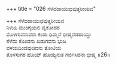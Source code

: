 +++
title = "026 ಸೆಳೆದಡಾಯುಧವುತ್ತರೀಯವ"

+++
ಸೆಳೆದಡಾಯುಧವುತ್ತರೀಯವ   
ನಿಳುಹಿ ಮುಂಗೈಯಲಿ ವೃಕೋದರ   
ಮೊಳಗುವನುವನು ಕಂಡು ಧಿಮ್ಮನೆ ಭೀಷ್ಮನಡಹಾಯ್ದು   
ಸೆಳೆದು ಕೊಂಡನು ಖಡುಗವನು ಭುಜ  
ವಳಯದಿಂದವುಚಿದನು ತೋಟಿಯ   
ತೊಳಸುಗರ ಹೊಯ್ ಹೊಯ್ಯೆನುತ ಗರ್ಜಿಸಿದನಾ ಭೀಷ್ಮ    ॥26॥